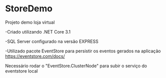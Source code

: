 # StoreDemo
Projeto demo loja virtual 

-Criado utilizando .NET Core 3.1

-SQL Server configurado na versão EXPRESS

-Utilizado pacote EventStore para persistir os eventos gerados na aplicação
https://eventstore.com/docs/

Necessário rodar o "EventStore.ClusterNode" para subir o serviço do eventstore local